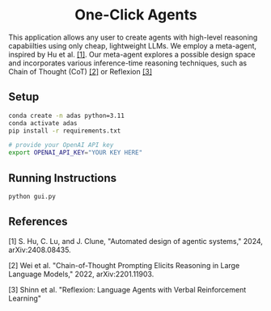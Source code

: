 <h1 align="center">
  <b>One-Click Agents</b><br>
</h1>

This application allows any user to create agents with high-level reasoning capabiilties using only cheap, lightweight LLMs. We employ a meta-agent, inspired by Hu et al. [[1]](#1). Our meta-agent explores a possible design space and incorporates various inference-time reasoning techniques, such as Chain of Thought (CoT) [[2]](#2) or Reflexion [[3]](#3)

## Setup
```bash
conda create -n adas python=3.11
conda activate adas
pip install -r requirements.txt

# provide your OpenAI API key
export OPENAI_API_KEY="YOUR KEY HERE"
```

## Running Instructions
```bash
python gui.py
```

## References
<a id="1">[1]</a> 
 S. Hu, C. Lu, and J. Clune, "Automated design of agentic systems," 2024,
arXiv:2408.08435.

<a id="2">[2]</a> 
 Wei et al. "Chain-of-Thought Prompting Elicits Reasoning in Large Language Models," 2022,
arXiv:2201.11903.


<a id="3">[3]</a> Shinn et al. "Reflexion: Language Agents with Verbal Reinforcement Learning"



